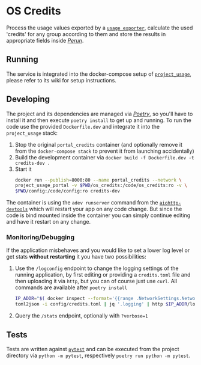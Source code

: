 # OS Credits

Process the usage values exported by a [`usage
exporter`](https://github.com/gilbus/OS_project_usage_exporter), calculate the used
'credits' for any group according to them and store the results in appropriate fields
inside [*Perun*](https://perun-aai.org/).

## Running

The service is integrated into the docker-compose setup of
[`project_usage`](https://github.com/deNBI/project_usage), please refer to its wiki for
setup instructions.

## Developing

The project and its dependencies are managed via
[*Poetry*](https://pypi.org/project/poetry/), so you'll have to install it and then
execute `poetry install` to get up and running. To run the code use the provided
`Dockerfile.dev` and integrate it into the `project_usage` stack:

1. Stop the original `portal_credits` container (and optionally remove it from the
   `docker-compose stack` to prevent it from launching accidentally)
2. Build the development container via `docker build -f Dockerfile.dev -t credits-dev
   .`
3. Start it
	```bash
	docker run --publish=8000:80 --name portal_credits --network \
	project_usage_portal -v $PWD/os_credits:/code/os_credits:ro -v \
	$PWD/config:/code/config:ro credits-dev
	```
The container is using the `adev runserver` command from the
[`aiohttp-devtools`](https://github.com/aio-libs/aiohttp-devtools) which will restart
your app on any code change. But since the code is bind mounted inside the container you
can simply continue editing and have it restart on any change.

### Monitoring/Debugging

If the application misbehaves and you would like to set a lower log level or get stats
**without restarting** it you have two possibilities:

1. Use the `/logconfig` endpoint to change the logging settings of the running
   application, by first editing or providing a `credits.toml` file and then uploading
   it via `http`, but you can of course just use `curl`. All commands are available
   after `poetry install`
	```bash
	IP_ADDR="$( docker inspect --format='{{range .NetworkSettings.Networks}}{{.IPAddress}}{{end}}' portal_credits)"
	toml2json -i config/credits.toml | jq '.logging' | http $IP_ADDR/logconfig
	```
2. Query the `/stats` endpoint, optionally with `?verbose=1`

## Tests

Tests are written against [`pytest`](https://pytest.org) and can be executed from the
project directory via `python -m pytest`, respectively `poetry run python -m pytest`.
